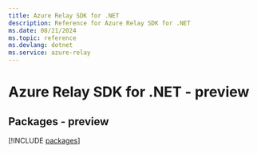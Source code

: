 ```yaml
---
title: Azure Relay SDK for .NET
description: Reference for Azure Relay SDK for .NET
ms.date: 08/21/2024
ms.topic: reference
ms.devlang: dotnet
ms.service: azure-relay
---
```

# Azure Relay SDK for .NET - preview
## Packages - preview
[!INCLUDE [packages](relay-index.md)]